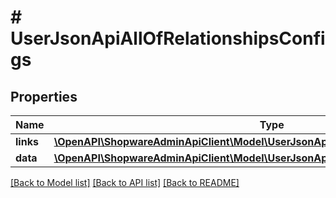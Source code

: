 # # UserJsonApiAllOfRelationshipsConfigs

## Properties

Name | Type | Description | Notes
------------ | ------------- | ------------- | -------------
**links** | [**\OpenAPI\ShopwareAdminApiClient\Model\UserJsonApiAllOfRelationshipsConfigsLinks**](UserJsonApiAllOfRelationshipsConfigsLinks.md) |  | [optional]
**data** | [**\OpenAPI\ShopwareAdminApiClient\Model\UserJsonApiAllOfRelationshipsConfigsData[]**](UserJsonApiAllOfRelationshipsConfigsData.md) |  | [optional]

[[Back to Model list]](../../README.md#models) [[Back to API list]](../../README.md#endpoints) [[Back to README]](../../README.md)
